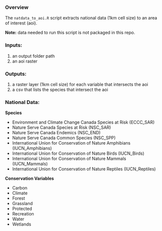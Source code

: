 ### Overview
The `natdata_to_aoi.R` script extracts national data (1km cell size) to an area of interest (aoi).

**Note:**
data needed to run this script is not packaged in this repo. 

### Inputs:
1. an output folder path
2. an aoi raster

### Outputs:
1. a raster layer (1km cell size) for each variable that intersects the aoi
2. a csv that lists the species that intersect the aoi

### National Data:
**Species**

* Environment and Climate Change Canada Species at Risk (ECCC_SAR)
* Nature Serve Canada Species at Risk (NSC_SAR)
* Nature Serve Canada Endemics (NSC_END)
* Nature Serve Canada Common Species (NSC_SPP)
* International Union for Conservation of Nature Amphibians (IUCN_Amphibians)
* International Union for Conservation of Nature Birds (IUCN_Birds)
* International Union for Conservation of Nature Mammals (IUCN_Mammals)
* International Union for Conservation of Nature Reptiles (IUCN_Reptiles)

**Conservation Variables**

* Carbon
* Climate
* Forest
* Grassland
* Protected
* Recreation
* Water
* Wetlands
